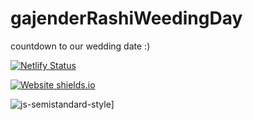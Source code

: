 # gajenderRashiWeedingDay
countdown to our wedding date :) 


[![Netlify Status](https://api.netlify.com/api/v1/badges/ac89f49d-1d57-410c-917f-ce5f82a8315b/deploy-status)](https://app.netlify.com/sites/ourweddingday/deploys)

[![Website shields.io](https://img.shields.io/website-up-down-green-red/http/shields.io.svg)](http://shields.io/)

![js-semistandard-style](https://img.shields.io/badge/code%20style-semistandard-brightgreen.svg?style=flat-square)]
